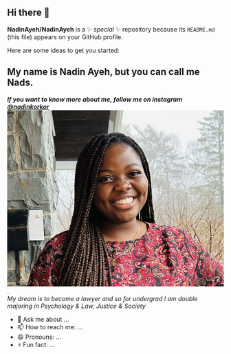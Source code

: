 ## Hi there 👋


**NadinAyeh/NadinAyeh** is a ✨ _special_ ✨ repository because its `README.md` (this file) appears on your GitHub profile.

Here are some ideas to get you started:

## My name is Nadin Ayeh, but you can call me Nads. 
***If you want to know more about me, follow me on instagram [@nadinkorkor](https://www.instagram.com/)***
![a picture of nadin](nadin%20picture.png). <br/>
*My dream is to become a lawyer and so for undergrad I am double majoring in Psychology & Law, Justice & Society*
- 💬 Ask me about ...
- 📫 How to reach me: ...
- 😄 Pronouns: ...
- ⚡ Fun fact: ...

